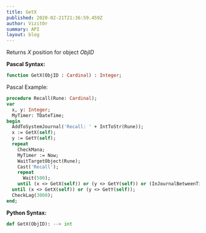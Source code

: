 ```yaml
---
title: GetX
published: 2020-02-21T21:36:59.459Z
author: Vizit0r
summary: API
layout: blog
---
```


 

Returns *X* position for object *ObjID*


**Pascal Syntax:**

```pascal
function GetX(ObjID : Cardinal) : Integer;
```
Pascal Example:
```pascal
procedure Recall(Rune: Cardinal);
var 
  x, y: Integer;
  MyTimer: TDateTime;
begin
  AddToSystemJournal('Recall: ' + IntToStr(Rune));    
  x := GetX(self);
  y := GetY(self);
  repeat
    CheckMana;
    MyTimer := Now;
    WaitTargetObject(Rune);
    Cast('Recall');
    repeat
      Wait(500);
    until (x <> GetX(self)) or (y <> GetY(self)) or (InJournalBetweenTimes('fizzles', MyTimer, Now) <> -1);
  until (x <> GetX(self)) or (y <> GetY(self));
  CheckLag(3000);
end;
```

**Python Syntax:**
```python
def GetX(ObjID): --> int
```
